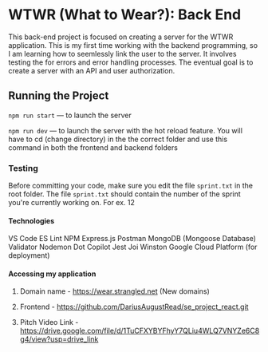# WTWR (What to Wear?): Back End

This back-end project is focused on creating a server for the WTWR application. This is my first time working with the backend programming, so I am learning how to seemlessly link the user to the server. It involves testing the for errors and error handling processes. The eventual goal is to create a server with an API and user authorization.

## Running the Project

`npm run start` — to launch the server

`npm run dev` — to launch the server with the hot reload feature. You will have to cd (change directory) in the the correct folder and use this command in both the frontend and backend folders

### Testing

Before committing your code, make sure you edit the file `sprint.txt` in the root folder. The file `sprint.txt` should contain the number of the sprint you're currently working on. For ex. 12

#### Technologies

VS Code
ES Lint
NPM
Express.js
Postman
MongoDB (Mongoose Database)
Validator
Nodemon
Dot
Copilot
Jest
Joi
Winston
Google Cloud Platform (for deployment)

#### Accessing my application

1. Domain name - https://wear.strangled.net (New domains)

2. Frontend - https://github.com/DariusAugustRead/se_project_react.git

3. Pitch Video Link - https://drive.google.com/file/d/1TuCFXYBYFhyY7QLiu4WLQ7VNYZe6C8g4/view?usp=drive_link
